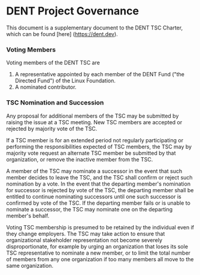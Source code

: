 # DENT Project Governance
This document is a supplementary document to the DENT TSC Charter, which can be found [here] (https://dent.dev).

### Voting Members
Voting members of the DENT TSC are

1. A representative appointed by each member of the DENT Fund ("the Directed Fund") of the Linux Foundation.
2. A nominated contributor.

### TSC Nomination and Succession

Any proposal for additional members of the TSC may be submitted by raising the issue at a TSC meeting. New TSC members are accepted or rejected by majority vote of the TSC.

If a TSC member is for an extended period not regularly participating or performing the responsibilities expected of TSC members, the TSC may by majority vote request an alternate TSC member be submitted by that organization, or remove the inactive member from the TSC.

A member of the TSC may nominate a successor in the event that such member decides to leave the TSC, and the TSC shall confirm or reject such nomination by a vote.  In the event that the departing member's nomination for successor is rejected by vote of the TSC, the departing member shall be entitled to continue nominating successors until one such successor is confirmed by vote of the TSC.  If the departing member fails or is unable to nominate a successor, the TSC may nominate one on the departing member's behalf.

Voting TSC membership is presumed to be retained by the individual even if they change employers.  The TSC may take action to ensure that organizational stakeholder representation not become severely disproportionate, for example by urging an organization that loses its sole TSC representative to nominate a new member, or to limit the total number of members from any one organization if too many members all move to the same organization.
